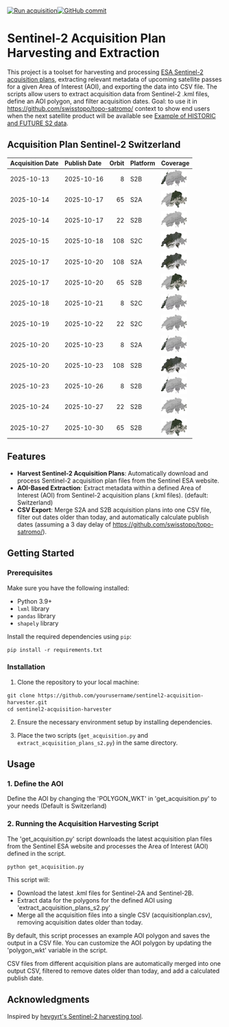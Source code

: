 [![Run acquisition](https://github.com/davidoesch/Sentinel-2-Acquisition-Plan-Harvesting/actions/workflows/run_acquisition.yml/badge.svg)](https://github.com/davidoesch/Sentinel-2-Acquisition-Plan-Harvesting/actions/workflows/run_acquisition.yml)[![GitHub commit](https://img.shields.io/github/last-commit/davidoesch/Sentinel-2-Acquisition-Plan-Harvesting)](https://github.com/davidoesch/Sentinel-2-Acquisition-Plan-Harvesting/commits/main)

# Sentinel-2 Acquisition Plan Harvesting and Extraction

This project is a toolset for harvesting and processing [ESA Sentinel-2 acquisition plans](https://sentinel.esa.int/web/sentinel/copernicus/sentinel-2/acquisition-plans), extracting relevant metadata of upcoming satellite passes for a given Area of Interest (AOI), and exporting the data into CSV file. The scripts allow users to extract acquisition data from Sentinel-2 .kml files, define an AOI polygon, and filter acquisition dates. Goal: to use it in https://github.com/swisstopo/topo-satromo/ context to show end users when the next satellite product will be available see [Example of HISTORIC and FUTURE S2 data](https://davidoesch.github.io/Sentinel-2-Acquisition-Plan-Harvesting/calendar.html).

## Acquisition Plan Sentinel-2 Switzerland
| Acquisition Date   | Publish Date   |   Orbit | Platform   | Coverage                    |
|:-------------------|:---------------|--------:|:-----------|:----------------------------|
| 2025-10-13         | 2025-10-16     |       8 | S2B        | ![Coverage](assets/8.png)   |
| 2025-10-14         | 2025-10-17     |      65 | S2A        | ![Coverage](assets/65.png)  |
| 2025-10-14         | 2025-10-17     |      22 | S2B        | ![Coverage](assets/22.png)  |
| 2025-10-15         | 2025-10-18     |     108 | S2C        | ![Coverage](assets/108.png) |
| 2025-10-17         | 2025-10-20     |     108 | S2A        | ![Coverage](assets/108.png) |
| 2025-10-17         | 2025-10-20     |      65 | S2B        | ![Coverage](assets/65.png)  |
| 2025-10-18         | 2025-10-21     |       8 | S2C        | ![Coverage](assets/8.png)   |
| 2025-10-19         | 2025-10-22     |      22 | S2C        | ![Coverage](assets/22.png)  |
| 2025-10-20         | 2025-10-23     |       8 | S2A        | ![Coverage](assets/8.png)   |
| 2025-10-20         | 2025-10-23     |     108 | S2B        | ![Coverage](assets/108.png) |
| 2025-10-23         | 2025-10-26     |       8 | S2B        | ![Coverage](assets/8.png)   |
| 2025-10-24         | 2025-10-27     |      22 | S2B        | ![Coverage](assets/22.png)  |
| 2025-10-27         | 2025-10-30     |      65 | S2B        | ![Coverage](assets/65.png)  |

## Features

- **Harvest Sentinel-2 Acquisition Plans**: Automatically download and process Sentinel-2 acquisition plan files from the Sentinel ESA website.
- **AOI-Based Extraction**: Extract metadata within a defined Area of Interest (AOI) from Sentinel-2 acquisition plans (.kml files). (default: Switzerland)
- **CSV Export**: Merge S2A and S2B  acquisition plans into one CSV file, filter out dates older than today, and automatically calculate publish dates (assuming a 3 day delay of https://github.com/swisstopo/topo-satromo/).

## Getting Started

### Prerequisites

Make sure you have the following installed:

- Python 3.9+
- `lxml` library
- `pandas` library
- `shapely` library

Install the required dependencies using `pip`:

```
pip install -r requirements.txt
```
### Installation
1. Clone the repository to your local machine:

```
git clone https://github.com/yourusername/sentinel2-acquisition-harvester.git
cd sentinel2-acquisition-harvester
```
2. Ensure the necessary environment setup by installing dependencies.

3. Place the two scripts (`get_acquisition.py` and `extract_acquisition_plans_s2.py`) in the same directory.

## Usage
### 1. Define the AOI
Define the AOI by changing the 'POLYGON_WKT' in 'get_acquisition.py' to your needs (Default is Switzerland)

### 2. Running the Acquisition Harvesting Script
The 'get_acquisition.py' script downloads the latest acquisition plan files from the Sentinel ESA website and processes the Area of Interest (AOI) defined in the script.
```
python get_acquisition.py
```
This script will:

- Download the latest .kml files for Sentinel-2A and Sentinel-2B.
- Extract data for the polygons for the defined AOI using  'extract_acquisition_plans_s2.py'
- Merge all the acquisition files into a single CSV (acquisitionplan.csv), removing acquisition dates older than today.

By default, this script processes an example AOI polygon and saves the output in a CSV file. You can customize the AOI polygon by updating the 'polygon_wkt' variable in the script.

CSV files from different acquisition plans are automatically merged into one output CSV, filtered to remove dates older than today, and add a calculated publish date.

## Acknowledgments
Inspired by [hevgyrt's Sentinel-2 harvesting tool](https://github.com/hevgyrt/harvest_sentinel_acquisition_plans/).




